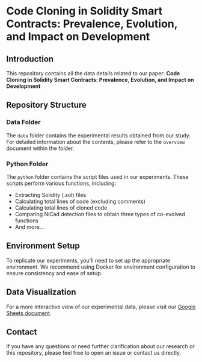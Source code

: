 # Code Cloning in Solidity Smart Contracts: Prevalence, Evolution, and Impact on Development

## Introduction

This repository contains all the data details related to our paper: **Code Cloning in Solidity Smart Contracts: Prevalence, Evolution, and Impact on Development**

## Repository Structure

### Data Folder

The `data` folder contains the experimental results obtained from our study. For detailed information about the contents, please refer to the `overview` document within the folder.

### Python Folder

The `python` folder contains the script files used in our experiments. These scripts perform various functions, including:

- Extracting Solidity (.sol) files
- Calculating total lines of code (excluding comments)
- Calculating total lines of cloned code
- Comparing NiCad detection files to obtain three types of co-evolved functions
- And more...

## Environment Setup

To replicate our experiments, you'll need to set up the appropriate environment. We recommend using Docker for environment configuration to ensure consistency and ease of setup.

## Data Visualization

For a more interactive view of our experimental data, please visit our [Google Sheets document](https://docs.google.com/spreadsheets/d/1KhnJfqgXlr4FqqieYyQv-y1JqMRh5k5Vtg-I9T9E6i0/edit?usp=sharing).

## Contact

If you have any questions or need further clarification about our research or this repository, please feel free to open an issue or contact us directly.
